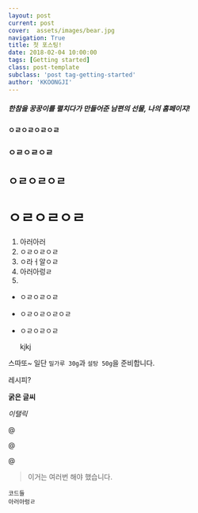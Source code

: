 ```yaml
---
layout: post
current: post
cover:  assets/images/bear.jpg
navigation: True
title: 첫 포스팅!
date: 2018-02-04 10:00:00
tags: [Getting started]
class: post-template
subclass: 'post tag-getting-started'
author: 'KKOONGJI'
---
```


##### 한참을 꿍꿍이를 펼치다가 만들어준 남편의 선물, 나의 홈페이지!

#### ㅇㄹㅇㄹㅇㄹㅇㄹ

### ㅇㄹㅇㄹㅇㄹ

## ㅇㄹㅇㄹㅇㄹ

# ㅇㄹㅇㄹㅇㄹ


1. 아러아러
1. ㅇㄹㅇㄹㅇㄹ
2. ㅇ라ㅓ알ㅇㄹ
3. 아러아렁ㄹ
4. 

- ㅇㄹㅇㄹㅇㄹ
- ㅇㄹㅇㄹㅇㄹㅇㄹ
- ㅇㄹㅇㄹㅇㄹ

	kjkj

스따또~ 일단 `밀가루 30g`과 `설탕 50g`을 준비합니다.

레시피?

**굵은 글씨**

*이탤릭*

@

@

@


> 이거는 여러번 해야 했습니다.
> 
> 

```
코드들
아러아렁ㄹ
```
